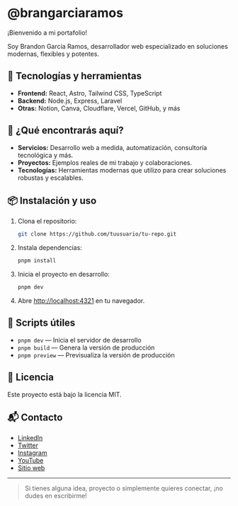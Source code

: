 # @brangarciaramos

¡Bienvenido a mi portafolio!

Soy Brandon García Ramos, desarrollador web especializado en soluciones modernas, flexibles y potentes.

## 🚀 Tecnologías y herramientas

- **Frontend:** React, Astro, Tailwind CSS, TypeScript
- **Backend:** Node.js, Express, Laravel
- **Otras:** Notion, Canva, Cloudflare, Vercel, GitHub, y más

## 🌟 ¿Qué encontrarás aquí?

- **Servicios:** Desarrollo web a medida, automatización, consultoría tecnológica y más.
- **Proyectos:** Ejemplos reales de mi trabajo y colaboraciones.
- **Tecnologías:** Herramientas modernas que utilizo para crear soluciones robustas y escalables.

## 📦 Instalación y uso

1. Clona el repositorio:
   ```bash
   git clone https://github.com/tuusuario/tu-repo.git
   ```
2. Instala dependencias:
   ```bash
   pnpm install
   ```
3. Inicia el proyecto en desarrollo:
   ```bash
   pnpm dev
   ```
4. Abre [http://localhost:4321](http://localhost:4321) en tu navegador.

## 📝 Scripts útiles

- `pnpm dev` — Inicia el servidor de desarrollo
- `pnpm build` — Genera la versión de producción
- `pnpm preview` — Previsualiza la versión de producción

## 📄 Licencia

Este proyecto está bajo la licencia MIT.

## 📬 Contacto

- [LinkedIn](https://www.linkedin.com/in/brangarciaramos/)
- [Twitter](https://twitter.com/brangarciaramos)
- [Instagram](https://www.instagram.com/brangarciaramos/)
- [YouTube](https://www.youtube.com/@brangarciaramos)
- [Sitio web](https://brangarciaramos.com/)

---

> Si tienes alguna idea, proyecto o simplemente quieres conectar, ¡no dudes en escribirme!
